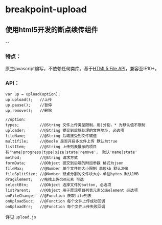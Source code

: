 breakpoint-upload
==
## 使用html5开发的断点续传组件
--
### 特点：
原生javascript编写，不依赖任何类库。基于[HTML5 File API](http://www.w3.org/TR/FileAPI/ "HTML5 File API")，兼容至IE10+。

### API：

	var up = upload(option);
	up.upload();   //上传
	up.pause();    //暂停
	up.remove();   //删除

	//option:
	types;         //@String 文件上传类型限制，用|分割，* 为默认值不限制
	uploader;      //@String 提交到后端处理的文件地址, 必选项
	fileName;      //@String 后端接受到文件键值
	multifile;     //@boole 是否开启多文件上传 默认为true
	listItem;      //@String 上传列表展示的项目有'name|progress|type|size|state|remove'， 默认'name|state'
	method;        //@String 请求方式
	formData;      //@Object 提交到后端的附加参数 格式为json
	fileMax;       //@Number 单个文件的大小限制 单位kb 默认2MB
	fileSplitSize; //@Number 断点分割的文件块大小 单位bytes 默认1MB
	dragElement;   //拖拽上传dom元素 可选
	selectBtn;     //@Object 选择文件的button, 必选项
	listParent;    //@Object 用于展现项目列表元素父级element 必选项
	onFileChange;  //@Function 获取file列表
	onUploadSucc;  //@Function 每个文件上传成功回调
	onUploadErr;   //@Function 每个文件上传失败回调

详见 `upload.js`
